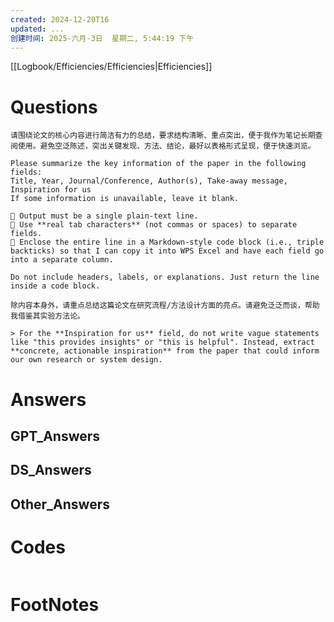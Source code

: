 ```yaml
---
created: 2024-12-20T16
updated: ...
创建时间: 2025-六月-3日  星期二, 5:44:19 下午
---
```

[[Logbook/Efficiencies/Efficiencies|Efficiencies]]

# Questions




```text
请围绕论文的核心内容进行简洁有力的总结，要求结构清晰、重点突出，便于我作为笔记长期查阅使用。避免空泛陈述，突出关键发现、方法、结论，最好以表格形式呈现，便于快速浏览。
```


```text
Please summarize the key information of the paper in the following fields:
Title, Year, Journal/Conference, Author(s), Take-away message, Inspiration for us
If some information is unavailable, leave it blank.

🔸 Output must be a single plain-text line.
🔸 Use **real tab characters** (not commas or spaces) to separate fields.
🔸 Enclose the entire line in a Markdown-style code block (i.e., triple backticks) so that I can copy it into WPS Excel and have each field go into a separate column.

Do not include headers, labels, or explanations. Just return the line inside a code block.

```


```
除内容本身外，请重点总结这篇论文在研究流程/方法设计方面的亮点。请避免泛泛而谈，帮助我借鉴其实验方法论。
```


```text
> For the **Inspiration for us** field, do not write vague statements like "this provides insights" or "this is helpful". Instead, extract **concrete, actionable inspiration** from the paper that could inform our own research or system design.
```

# Answers

## GPT_Answers


## DS_Answers


## Other_Answers


# Codes

```python

```


# FootNotes
